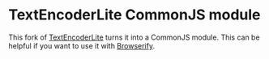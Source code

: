 TextEncoderLite CommonJS module
==============

This fork of [TextEncoderLite](https://github.com/coolaj86/TextEncoderLite) turns it into a CommonJS module. This can be helpful if you want to use it with [Browserify](http://browserify.org/).

